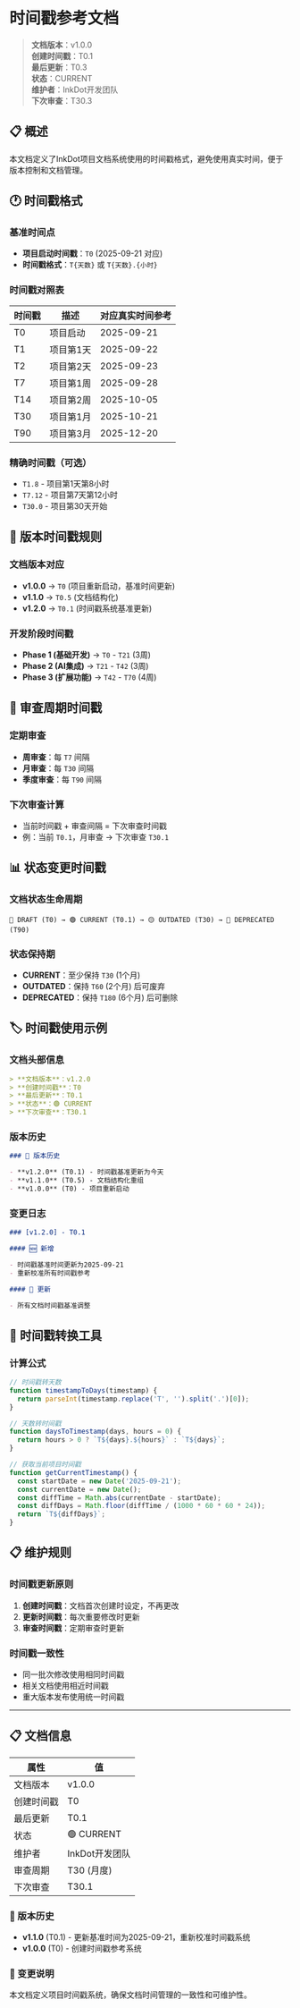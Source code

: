 # 时间戳参考文档

> **文档版本**：v1.0.0  
> **创建时间戳**：T0.1  
> **最后更新**：T0.3  
> **状态**：CURRENT  
> **维护者**：InkDot开发团队  
> **下次审查**：T30.3

## 📋 概述

本文档定义了InkDot项目文档系统使用的时间戳格式，避免使用真实时间，便于版本控制和文档管理。

## 🕐 时间戳格式

### 基准时间点

- **项目启动时间戳**：`T0` (2025-09-21 对应)
- **时间戳格式**：`T{天数}` 或 `T{天数}.{小时}`

### 时间戳对照表

| 时间戳 | 描述      | 对应真实时间参考 |
| ------ | --------- | ---------------- |
| T0     | 项目启动  | 2025-09-21       |
| T1     | 项目第1天 | 2025-09-22       |
| T2     | 项目第2天 | 2025-09-23       |
| T7     | 项目第1周 | 2025-09-28       |
| T14    | 项目第2周 | 2025-10-05       |
| T30    | 项目第1月 | 2025-10-21       |
| T90    | 项目第3月 | 2025-12-20       |

### 精确时间戳（可选）

- `T1.8` - 项目第1天第8小时
- `T7.12` - 项目第7天第12小时
- `T30.0` - 项目第30天开始

## 📅 版本时间戳规则

### 文档版本对应

- **v1.0.0** → `T0` (项目重新启动，基准时间更新)
- **v1.1.0** → `T0.5` (文档结构化)
- **v1.2.0** → `T0.1` (时间戳系统基准更新)

### 开发阶段时间戳

- **Phase 1 (基础开发)** → `T0` - `T21` (3周)
- **Phase 2 (AI集成)** → `T21` - `T42` (3周)
- **Phase 3 (扩展功能)** → `T42` - `T70` (4周)

## 🔄 审查周期时间戳

### 定期审查

- **周审查**：每 `T7` 间隔
- **月审查**：每 `T30` 间隔
- **季度审查**：每 `T90` 间隔

### 下次审查计算

- 当前时间戳 + 审查间隔 = 下次审查时间戳
- 例：当前 `T0.1`，月审查 → 下次审查 `T30.1`

## 📊 状态变更时间戳

### 文档状态生命周期

```
🚧 DRAFT (T0) → 🟢 CURRENT (T0.1) → 🟡 OUTDATED (T30) → 🔴 DEPRECATED (T90)
```

### 状态保持期

- **CURRENT**：至少保持 `T30` (1个月)
- **OUTDATED**：保持 `T60` (2个月) 后可废弃
- **DEPRECATED**：保持 `T180` (6个月) 后可删除

## 🏷️ 时间戳使用示例

### 文档头部信息

```markdown
> **文档版本**：v1.2.0  
> **创建时间戳**：T0  
> **最后更新**：T0.1  
> **状态**：🟢 CURRENT  
> **下次审查**：T30.1
```

### 版本历史

```markdown
### 📅 版本历史

- **v1.2.0** (T0.1) - 时间戳基准更新为今天
- **v1.1.0** (T0.5) - 文档结构化重组
- **v1.0.0** (T0) - 项目重新启动
```

### 变更日志

```markdown
### [v1.2.0] - T0.1

#### 🆕 新增

- 时间戳基准时间更新为2025-09-21
- 重新校准所有时间戳参考

#### 📝 更新

- 所有文档时间戳基准调整
```

## 🔧 时间戳转换工具

### 计算公式

```javascript
// 时间戳转天数
function timestampToDays(timestamp) {
  return parseInt(timestamp.replace('T', '').split('.')[0]);
}

// 天数转时间戳
function daysToTimestamp(days, hours = 0) {
  return hours > 0 ? `T${days}.${hours}` : `T${days}`;
}

// 获取当前项目时间戳
function getCurrentTimestamp() {
  const startDate = new Date('2025-09-21');
  const currentDate = new Date();
  const diffTime = Math.abs(currentDate - startDate);
  const diffDays = Math.floor(diffTime / (1000 * 60 * 60 * 24));
  return `T${diffDays}`;
}
```

## 📋 维护规则

### 时间戳更新原则

1. **创建时间戳**：文档首次创建时设定，不再更改
2. **更新时间戳**：每次重要修改时更新
3. **审查时间戳**：定期审查时更新

### 时间戳一致性

- 同一批次修改使用相同时间戳
- 相关文档使用相近时间戳
- 重大版本发布使用统一时间戳

---

## 📋 文档信息

| 属性       | 值             |
| ---------- | -------------- |
| 文档版本   | v1.0.0         |
| 创建时间戳 | T0             |
| 最后更新   | T0.1           |
| 状态       | 🟢 CURRENT     |
| 维护者     | InkDot开发团队 |
| 审查周期   | T30 (月度)     |
| 下次审查   | T30.1          |

### 📅 版本历史

- **v1.1.0** (T0.1) - 更新基准时间为2025-09-21，重新校准时间戳系统
- **v1.0.0** (T0) - 创建时间戳参考系统

### 📝 变更说明

本文档定义项目时间戳系统，确保文档时间管理的一致性和可维护性。
